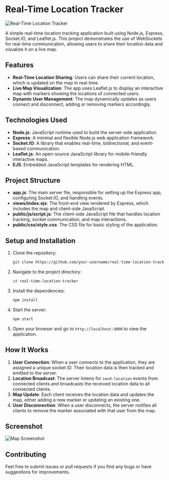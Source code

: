 # Real-Time Location Tracker

![Real-Time Location Tracker](path/to/your/screenshot.png)

A simple real-time location tracking application built using Node.js, Express, Socket.IO, and Leaflet.js. This project demonstrates the use of WebSockets for real-time communication, allowing users to share their location data and visualize it on a live map.

## Features

- **Real-Time Location Sharing**: Users can share their current location, which is updated on the map in real-time.
- **Live Map Visualization**: The app uses Leaflet.js to display an interactive map with markers showing the locations of connected users.
- **Dynamic User Management**: The map dynamically updates as users connect and disconnect, adding or removing markers accordingly.

## Technologies Used

- **Node.js**: JavaScript runtime used to build the server-side application.
- **Express**: A minimal and flexible Node.js web application framework.
- **Socket.IO**: A library that enables real-time, bidirectional, and event-based communication.
- **Leaflet.js**: An open-source JavaScript library for mobile-friendly interactive maps.
- **EJS**: Embedded JavaScript templates for rendering HTML.

## Project Structure

- **app.js**: The main server file, responsible for setting up the Express app, configuring Socket.IO, and handling events.
- **views/index.ejs**: The front-end view rendered by Express, which includes the map and client-side JavaScript.
- **public/js/script.js**: The client-side JavaScript file that handles location tracking, socket communication, and map interactions.
- **public/css/style.css**: The CSS file for basic styling of the application.

## Setup and Installation

1. Clone the repository:
    ```bash
    git clone https://github.com/your-username/real-time-location-tracker.git
    ```
2. Navigate to the project directory:
    ```bash
    cd real-time-location-tracker
    ```
3. Install the dependencies:
    ```bash
    npm install
    ```
4. Start the server:
    ```bash
    npm start
    ```
5. Open your browser and go to `http://localhost:3000` to view the application.

## How It Works

1. **User Connection**: When a user connects to the application, they are assigned a unique socket ID. Their location data is then tracked and emitted to the server.
2. **Location Broadcast**: The server listens for `send-location` events from connected clients and broadcasts the received location data to all connected clients.
3. **Map Update**: Each client receives the location data and updates the map, either adding a new marker or updating an existing one.
4. **User Disconnection**: When a user disconnects, the server notifies all clients to remove the marker associated with that user from the map.

## Screenshot

![Map Screenshot](path/to/your/screenshot.png)

## Contributing

Feel free to submit issues or pull requests if you find any bugs or have suggestions for improvements.
